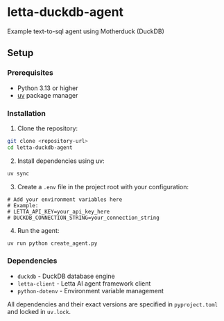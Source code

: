 # letta-duckdb-agent
Example text-to-sql agent using Motherduck (DuckDB)

## Setup

### Prerequisites
- Python 3.13 or higher
- [uv](https://docs.astral.sh/uv/) package manager

### Installation

1. Clone the repository:
```bash
git clone <repository-url>
cd letta-duckdb-agent
```

2. Install dependencies using uv:
```bash
uv sync
```

3. Create a `.env` file in the project root with your configuration:
```env
# Add your environment variables here
# Example:
# LETTA_API_KEY=your_api_key_here
# DUCKDB_CONNECTION_STRING=your_connection_string
```

4. Run the agent:
```bash
uv run python create_agent.py
```

### Dependencies
- `duckdb` - DuckDB database engine
- `letta-client` - Letta AI agent framework client
- `python-dotenv` - Environment variable management

All dependencies and their exact versions are specified in `pyproject.toml` and locked in `uv.lock`.
